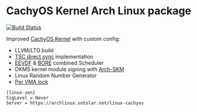 # CachyOS Kernel Arch Linux package
[![Build Status](https://drone02.sotolar.net/api/badges/misotolar/linux-cachyos/status.svg)](https://drone02.sotolar.net/misotolar/linux-cachyos)

Improved [CachyOS Kernel](https://github.com/cachyos/linux-cachyos) with custom config:

- LLVM/LTO build
- [TSC direct sync](https://lore.kernel.org/all/84f991e0-4d14-7ea9-7553-9f688df9cd49@collabora.com/T/#m156fc8ddb3f69691fefedb7bba49a280fe97938e) implementation
- [EEVDF](https://lwn.net/Articles/927530) & [BORE](https://github.com/firelzrd/bore-scheduler) combined Scheduler 
- DKMS kernel module signing with [Arch-SKM](https://aur.archlinux.org/packages/arch-sign-modules)
- Linux Random Number Generator
- [Per VMA lock](https://lore.kernel.org/lkml/20230109205336.3665937-1-surenb@google.com/T/#ma04517b963591298a9eb76d96d2c453256a4d9ab)

```
[linux-zen]
SigLevel = Never
Server = https://archlinux.sotolar.net/linux-cachyos
```
